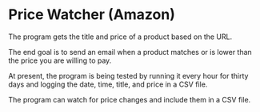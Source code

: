# Price Watcher (Amazon)

The program gets the title and price of a product based on the URL.

The end goal is to send an email when a product matches or is lower than the price you are willing to pay.

At present, the program is being tested by running it every hour for thirty days and logging the date, time, title, and price in a CSV file.

The program can watch for price changes and include them in a CSV file.